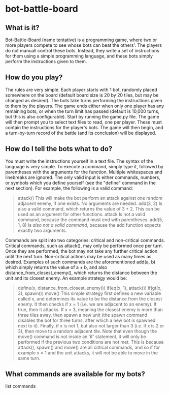 # bot-battle-board
## What is it?
Bot-Battle-Board (name tentative) is a programming game, where two or more players compete to see whose bots can beat the others'. The players do not manuall control these bots. Instead, they write a set of instructions for them using a simple programming language, and these bots simply perform the instructions given to them.
## How do you play?
The rules are very simple. Each player starts with 1 bot, randomly placed somewhere on the board (default board size is 20 by 20 tiles, but may be changed as desired). The bots take turns performing the instructions given to them by the players. The game ends either when only one player has any remaining bots, or when the turn limit has passed (default is 10,000 turns, but this is also configurable).
Start by running the game.py file. The game will then prompt you to select text files to read, one per player. These must contain the instructions for the player's bots. The game will then begin, and a turn-by-turn record of the battle (and its conclusion) will be displayed.
## How do I tell the bots what to do?
You must write the instructions yourself in a text file. The syntax of the language is very simple. To execute a command, simply type it, followed by parentheses with the arguments for the function. Multiple whitespaces and linebreaks are ignored. The only valid input is either commands, numbers, or symbols which you define yourself (see the "define" command in the next section). For example, the following is a valid command:
> attack()
This will make the bot perform an attack against one random adjacent enemy, if one exists. No arguments are needed.
> add(3, 2) 
Is also a valid command, which returns the value of 3 + 2. This can be used as an argument for other functions.
> attack
Is not a valid command, because the command must end with parentheses.
> add(5, 1, 8) 
Is *also not a valid command*, because the add function expects exactly two arguments.

Commands are split into two categories: critical and non-critical commands. Critical commands, such as attack(), may only be performed once per turn. Once they are performed, the bot may not take any further critical action until the next turn. Non-critical actions may be used as many times as desired. Examples of such commands are the aforementioned add(a, b) which simply returns the value of a + b, and also distance_from_closest_enemy(), which returns the distance between the unit and its closest enemy.
An example strategy would be:
>define(x, distance_from_closest_enemy())
>if(eq(x, 1), attack())
>if(gt(x, 3), spawn())
>move()
This simple strategy first defines a new variable called x, and determines its value to be the distance from the closest enemy. It then checks if x = 1 (i.e. we are adjacent to an enemy). If true, then it attacks. If x > 3, meaning the closest enemy is more than three tiles away, then spawn a new unit (the spawn command disables the bot for three turns, after which a new bot is spawned next to it). Finally, if x is not 1, but also not larger than 3 (i.e. if x is 2 or 3), then move to a random adjacent tile.
Note that even though the move() command is not inside an 'if' statement, it will only be performed if the previous two conditions are not met. This is because attack(), spawn() and move() are all critical commands, and so if for example x = 1 and the unit attacks, it will not be able to move in the same turn.
## What commands are available for my bots?
list commands
